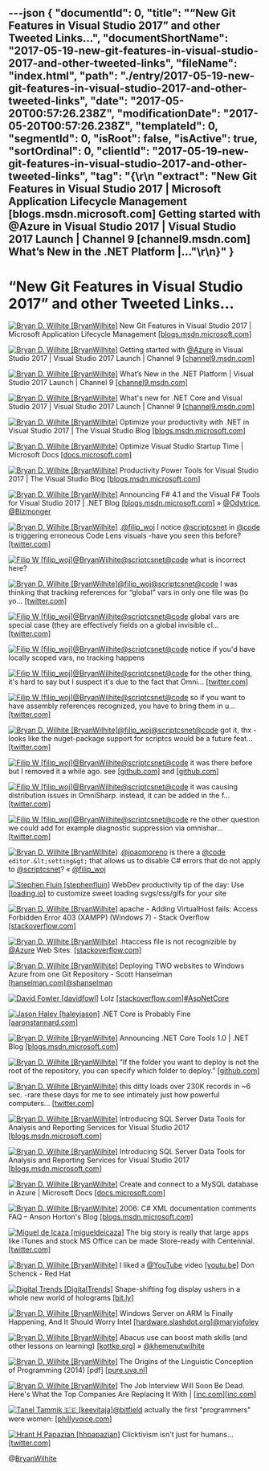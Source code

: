---json
{
  "documentId": 0,
  "title": "“New Git Features in Visual Studio 2017” and other Tweeted Links…",
  "documentShortName": "2017-05-19-new-git-features-in-visual-studio-2017-and-other-tweeted-links",
  "fileName": "index.html",
  "path": "./entry/2017-05-19-new-git-features-in-visual-studio-2017-and-other-tweeted-links",
  "date": "2017-05-20T00:57:26.238Z",
  "modificationDate": "2017-05-20T00:57:26.238Z",
  "templateId": 0,
  "segmentId": 0,
  "isRoot": false,
  "isActive": true,
  "sortOrdinal": 0,
  "clientId": "2017-05-19-new-git-features-in-visual-studio-2017-and-other-tweeted-links",
  "tag": "{\r\n  \"extract\": \"New Git Features in Visual Studio 2017 | Microsoft Application Lifecycle Management [blogs.msdn.microsoft.com] Getting started with @Azure in Visual Studio 2017 | Visual Studio 2017 Launch | Channel 9 [channel9.msdn.com] What’s New in the .NET Platform |...\"\r\n}"
}
---

# “New Git Features in Visual Studio 2017” and other Tweeted Links…

[<img alt="Bryan D. Wilhite [BryanWilhite]" src="https://songhay.blob.core.windows.net/shared-social-twitter/BryanWilhite.jpeg">](http://t.co/UNdqV0Z1zz "Bryan D. Wilhite [BryanWilhite]") New Git Features in Visual Studio 2017 | Microsoft Application Lifecycle Management [[blogs.msdn.microsoft.com]](https://blogs.msdn.microsoft.com/visualstudioalm/2017/03/06/new-git-features-in-visual-studio-2017/)

[<img alt="Bryan D. Wilhite [BryanWilhite]" src="https://songhay.blob.core.windows.net/shared-social-twitter/BryanWilhite.jpeg">](http://t.co/UNdqV0Z1zz "Bryan D. Wilhite [BryanWilhite]") Getting started with [@Azure](http://twitter.com/Azure) in Visual Studio 2017 | Visual Studio 2017 Launch | Channel 9 [[channel9.msdn.com]](https://channel9.msdn.com/Events/Visual-Studio/Visual-Studio-2017-Launch/T106)

[<img alt="Bryan D. Wilhite [BryanWilhite]" src="https://songhay.blob.core.windows.net/shared-social-twitter/BryanWilhite.jpeg">](http://t.co/UNdqV0Z1zz "Bryan D. Wilhite [BryanWilhite]") What’s New in the .NET Platform | Visual Studio 2017 Launch | Channel 9 [[channel9.msdn.com]](https://channel9.msdn.com/Events/Visual-Studio/Visual-Studio-2017-Launch/T103)

[<img alt="Bryan D. Wilhite [BryanWilhite]" src="https://songhay.blob.core.windows.net/shared-social-twitter/BryanWilhite.jpeg">](http://t.co/UNdqV0Z1zz "Bryan D. Wilhite [BryanWilhite]") What's new for .NET Core and Visual Studio 2017 | Visual Studio 2017 Launch | Channel 9 [[channel9.msdn.com]](https://channel9.msdn.com/Events/Visual-Studio/Visual-Studio-2017-Launch/T108)

[<img alt="Bryan D. Wilhite [BryanWilhite]" src="https://songhay.blob.core.windows.net/shared-social-twitter/BryanWilhite.jpeg">](http://t.co/UNdqV0Z1zz "Bryan D. Wilhite [BryanWilhite]") Optimize your productivity with .NET in Visual Studio 2017 | The Visual Studio Blog [[blogs.msdn.microsoft.com]](https://blogs.msdn.microsoft.com/visualstudio/2017/03/08/optimize-your-productivity-with-net-in-visual-studio-2017-2/)

[<img alt="Bryan D. Wilhite [BryanWilhite]" src="https://songhay.blob.core.windows.net/shared-social-twitter/BryanWilhite.jpeg">](http://t.co/UNdqV0Z1zz "Bryan D. Wilhite [BryanWilhite]") Optimize Visual Studio Startup Time | Microsoft Docs [[docs.microsoft.com]](https://docs.microsoft.com/en-us/visualstudio/ide/optimize-visual-studio-startup-time)

[<img alt="Bryan D. Wilhite [BryanWilhite]" src="https://songhay.blob.core.windows.net/shared-social-twitter/BryanWilhite.jpeg">](http://t.co/UNdqV0Z1zz "Bryan D. Wilhite [BryanWilhite]") Productivity Power Tools for Visual Studio 2017 | The Visual Studio Blog [[blogs.msdn.microsoft.com]](https://blogs.msdn.microsoft.com/visualstudio/2017/03/06/productivity-power-tools-for-visual-studio-2017/)

[<img alt="Bryan D. Wilhite [BryanWilhite]" src="https://songhay.blob.core.windows.net/shared-social-twitter/BryanWilhite.jpeg">](http://t.co/UNdqV0Z1zz "Bryan D. Wilhite [BryanWilhite]") Announcing F# 4.1 and the Visual F# Tools for Visual Studio 2017 | .NET Blog [[blogs.msdn.microsoft.com]](https://blogs.msdn.microsoft.com/dotnet/2017/03/07/announcing-f-4-1-and-the-visual-f-tools-for-visual-studio-2017-2/) » [@Odytrice](http://twitter.com/Odytrice), [@Bizmonger](http://twitter.com/Bizmonger)

[<img alt="Bryan D. Wilhite [BryanWilhite]" src="https://songhay.blob.core.windows.net/shared-social-twitter/BryanWilhite.jpeg">](http://t.co/UNdqV0Z1zz "Bryan D. Wilhite [BryanWilhite]") .[@filip_woj](http://twitter.com/filip_woj) I notice [@scriptcsnet](http://twitter.com/scriptcsnet) in [@code](http://twitter.com/code) is triggering erroneous Code Lens visuals -have you seen this before? [[twitter.com]](https://twitter.com/BryanWilhite/status/861675837975744513/photo/1)

[<img alt="Filip W [filip_woj]" src="https://songhay.blob.core.windows.net/shared-social-twitter/filip_woj.jpg">](http://t.co/VCkinoHijZ "Filip W [filip_woj]")[@BryanWilhite](http://twitter.com/BryanWilhite)[@scriptcsnet](http://twitter.com/scriptcsnet)[@code](http://twitter.com/code) what is incorrect here?

[<img alt="Bryan D. Wilhite [BryanWilhite]" src="https://songhay.blob.core.windows.net/shared-social-twitter/BryanWilhite.jpeg">](http://t.co/UNdqV0Z1zz "Bryan D. Wilhite [BryanWilhite]")[@filip_woj](http://twitter.com/filip_woj)[@scriptcsnet](http://twitter.com/scriptcsnet)[@code](http://twitter.com/code) I was thinking that tracking references for “global” vars in only one file was (to yo… [[twitter.com]](https://twitter.com/i/web/status/861687842036109312)

[<img alt="Filip W [filip_woj]" src="https://songhay.blob.core.windows.net/shared-social-twitter/filip_woj.jpg">](http://t.co/VCkinoHijZ "Filip W [filip_woj]")[@BryanWilhite](http://twitter.com/BryanWilhite)[@scriptcsnet](http://twitter.com/scriptcsnet)[@code](http://twitter.com/code) global vars are special case (they are effectively fields on a global invisible cl… [[twitter.com]](https://twitter.com/i/web/status/861688621081952257)

[<img alt="Filip W [filip_woj]" src="https://songhay.blob.core.windows.net/shared-social-twitter/filip_woj.jpg">](http://t.co/VCkinoHijZ "Filip W [filip_woj]")[@BryanWilhite](http://twitter.com/BryanWilhite)[@scriptcsnet](http://twitter.com/scriptcsnet)[@code](http://twitter.com/code) notice if you'd have locally scoped vars, no tracking happens

[<img alt="Filip W [filip_woj]" src="https://songhay.blob.core.windows.net/shared-social-twitter/filip_woj.jpg">](http://t.co/VCkinoHijZ "Filip W [filip_woj]")[@BryanWilhite](http://twitter.com/BryanWilhite)[@scriptcsnet](http://twitter.com/scriptcsnet)[@code](http://twitter.com/code) for the other thing, it's hard to say but I suspect it's due to the fact that Omni… [[twitter.com]](https://twitter.com/i/web/status/861689033717624832)

[<img alt="Filip W [filip_woj]" src="https://songhay.blob.core.windows.net/shared-social-twitter/filip_woj.jpg">](http://t.co/VCkinoHijZ "Filip W [filip_woj]")[@BryanWilhite](http://twitter.com/BryanWilhite)[@scriptcsnet](http://twitter.com/scriptcsnet)[@code](http://twitter.com/code) so if you want to have assembly references recognized, you have to bring them in u… [[twitter.com]](https://twitter.com/i/web/status/861689306053791744)

[<img alt="Bryan D. Wilhite [BryanWilhite]" src="https://songhay.blob.core.windows.net/shared-social-twitter/BryanWilhite.jpeg">](http://t.co/UNdqV0Z1zz "Bryan D. Wilhite [BryanWilhite]")[@filip_woj](http://twitter.com/filip_woj)[@scriptcsnet](http://twitter.com/scriptcsnet)[@code](http://twitter.com/code) got it, thx -looks like the nuget-package support for scriptcs would be a future feat… [[twitter.com]](https://twitter.com/i/web/status/861708052411449345)

[<img alt="Filip W [filip_woj]" src="https://songhay.blob.core.windows.net/shared-social-twitter/filip_woj.jpg">](http://t.co/VCkinoHijZ "Filip W [filip_woj]")[@BryanWilhite](http://twitter.com/BryanWilhite)[@scriptcsnet](http://twitter.com/scriptcsnet)[@code](http://twitter.com/code) it was there before but I removed it a while ago. see [[github.com]](https://github.com/OmniSharp/omnisharp-roslyn/pull/659) and [[github.com]](https://github.com/OmniSharp/omnisharp-roslyn/pull/760)

[<img alt="Filip W [filip_woj]" src="https://songhay.blob.core.windows.net/shared-social-twitter/filip_woj.jpg">](http://t.co/VCkinoHijZ "Filip W [filip_woj]")[@BryanWilhite](http://twitter.com/BryanWilhite)[@scriptcsnet](http://twitter.com/scriptcsnet)[@code](http://twitter.com/code) it was causing distribution issues in OmniSharp. instead, it can be added in the f… [[twitter.com]](https://twitter.com/i/web/status/861812020571762688)

[<img alt="Filip W [filip_woj]" src="https://songhay.blob.core.windows.net/shared-social-twitter/filip_woj.jpg">](http://t.co/VCkinoHijZ "Filip W [filip_woj]")[@BryanWilhite](http://twitter.com/BryanWilhite)[@scriptcsnet](http://twitter.com/scriptcsnet)[@code](http://twitter.com/code) re the other question we could add for example diagnostic suppression via omnishar… [[twitter.com]](https://twitter.com/i/web/status/861812578959405057)

[<img alt="Bryan D. Wilhite [BryanWilhite]" src="https://songhay.blob.core.windows.net/shared-social-twitter/BryanWilhite.jpeg">](http://t.co/UNdqV0Z1zz "Bryan D. Wilhite [BryanWilhite]") .[@joaomoreno](http://twitter.com/joaomoreno) is there a [@code](http://twitter.com/code) `editor.&lt;setting&gt;` that allows us to disable C# errors that do not apply to [@scriptcsnet](http://twitter.com/scriptcsnet)? « [@filip_woj](http://twitter.com/filip_woj)

[<img alt="Stephen Fluin [stephenfluin]" src="https://songhay.blob.core.windows.net/shared-social-twitter/stephenfluin.jpeg">](https://t.co/MmEB0koeFN "Stephen Fluin [stephenfluin]") WebDev productivity tip of the day: Use [[loading.io]](https://loading.io/) to customize sweet loading svgs/css/gifs for your site

[<img alt="Bryan D. Wilhite [BryanWilhite]" src="https://songhay.blob.core.windows.net/shared-social-twitter/BryanWilhite.jpeg">](http://t.co/UNdqV0Z1zz "Bryan D. Wilhite [BryanWilhite]") apache - Adding VirtualHost fails: Access Forbidden Error 403 (XAMPP) (Windows 7) - Stack Overflow [[stackoverflow.com]](http://stackoverflow.com/a/9117898/22944?platform=hootsuite)

[<img alt="Bryan D. Wilhite [BryanWilhite]" src="https://songhay.blob.core.windows.net/shared-social-twitter/BryanWilhite.jpeg">](http://t.co/UNdqV0Z1zz "Bryan D. Wilhite [BryanWilhite]") .htaccess file is not recognizible by [@Azure](http://twitter.com/Azure) Web Sites. [[stackoverflow.com]](http://stackoverflow.com/questions/17832840/mod-rewrite-in-azure)

[<img alt="Bryan D. Wilhite [BryanWilhite]" src="https://songhay.blob.core.windows.net/shared-social-twitter/BryanWilhite.jpeg">](http://t.co/UNdqV0Z1zz "Bryan D. Wilhite [BryanWilhite]") Deploying TWO websites to Windows Azure from one Git Repository - Scott Hanselman [[hanselman.com]](https://www.hanselman.com/blog/DeployingTWOWebsitesToWindowsAzureFromOneGitRepository.aspx)[@shanselman](http://twitter.com/shanselman)

[<img alt="David Fowler [davidfowl]" src="https://songhay.blob.core.windows.net/shared-social-twitter/davidfowl.jpeg">](https://t.co/XKK4NcxDZ3 "David Fowler [davidfowl]") Lolz [[stackoverflow.com]](http://stackoverflow.com/questions/43920942/unexpected-outcome-of-node-js-vs-asp-net-core-performance-test)[#AspNetCore](http://twitter.com/search?q=%23AspNetCore)

[<img alt="Jason Haley [haleyjason]" src="https://songhay.blob.core.windows.net/shared-social-twitter/haleyjason.jpg">](http://t.co/8pJNqTlG2n "Jason Haley [haleyjason]") .NET Core is Probably Fine [[aaronstannard.com]](http://www.aaronstannard.com/netcore-everything-is-fine/)

[<img alt="Bryan D. Wilhite [BryanWilhite]" src="https://songhay.blob.core.windows.net/shared-social-twitter/BryanWilhite.jpeg">](http://t.co/UNdqV0Z1zz "Bryan D. Wilhite [BryanWilhite]") Announcing .NET Core Tools 1.0 | .NET Blog [[blogs.msdn.microsoft.com]](https://blogs.msdn.microsoft.com/dotnet/2017/03/07/announcing-net-core-tools-1-0/)

[<img alt="Bryan D. Wilhite [BryanWilhite]" src="https://songhay.blob.core.windows.net/shared-social-twitter/BryanWilhite.jpeg">](http://t.co/UNdqV0Z1zz "Bryan D. Wilhite [BryanWilhite]") “If the folder you want to deploy is not the root of the repository, you can specify which folder to deploy.” [[github.com]](https://github.com/projectkudu/kudu/wiki/Customizing-deployments)

[<img alt="Bryan D. Wilhite [BryanWilhite]" src="https://songhay.blob.core.windows.net/shared-social-twitter/BryanWilhite.jpeg">](http://t.co/UNdqV0Z1zz "Bryan D. Wilhite [BryanWilhite]") this ditty loads over 230K records in ~6 sec. -rare these days for me to see intimately just how powerful computers… [[twitter.com]](https://twitter.com/i/web/status/861313506792022016)

[<img alt="Bryan D. Wilhite [BryanWilhite]" src="https://songhay.blob.core.windows.net/shared-social-twitter/BryanWilhite.jpeg">](http://t.co/UNdqV0Z1zz "Bryan D. Wilhite [BryanWilhite]") Introducing SQL Server Data Tools for Analysis and Reporting Services for Visual Studio 2017 [[blogs.msdn.microsoft.com]](https://blogs.msdn.microsoft.com/analysisservices/2017/03/08/introducing-sql-server-data-tools-for-analysis-and-reporting-services-for-visual-studio-2017/)

[<img alt="Bryan D. Wilhite [BryanWilhite]" src="https://songhay.blob.core.windows.net/shared-social-twitter/BryanWilhite.jpeg">](http://t.co/UNdqV0Z1zz "Bryan D. Wilhite [BryanWilhite]") Introducing SQL Server Data Tools for Analysis and Reporting Services for Visual Studio 2017 [[blogs.msdn.microsoft.com]](https://blogs.msdn.microsoft.com/analysisservices/2017/03/08/introducing-sql-server-data-tools-for-analysis-and-reporting-services-for-visual-studio-2017/)

[<img alt="Bryan D. Wilhite [BryanWilhite]" src="https://songhay.blob.core.windows.net/shared-social-twitter/BryanWilhite.jpeg">](http://t.co/UNdqV0Z1zz "Bryan D. Wilhite [BryanWilhite]") Create and connect to a MySQL database in Azure | Microsoft Docs [[docs.microsoft.com]](https://docs.microsoft.com/en-us/azure/store-php-create-mysql-database)

[<img alt="Bryan D. Wilhite [BryanWilhite]" src="https://songhay.blob.core.windows.net/shared-social-twitter/BryanWilhite.jpeg">](http://t.co/UNdqV0Z1zz "Bryan D. Wilhite [BryanWilhite]") 2006: C# XML documentation comments FAQ – Anson Horton's Blog [[blogs.msdn.microsoft.com]](https://blogs.msdn.microsoft.com/ansonh/2006/09/11/c-xml-documentation-comments-faq/)

[<img alt="Miguel de Icaza [migueldeicaza]" src="https://songhay.blob.core.windows.net/shared-social-twitter/migueldeicaza.png">](https://t.co/W8ndBXhQVx "Miguel de Icaza [migueldeicaza]") The big story is really that large apps like iTunes and stock MS Office can be made Store-ready with Centennial. [[twitter.com]](https://twitter.com/arstechnica/status/863781403820949505)

[<img alt="Bryan D. Wilhite [BryanWilhite]" src="https://songhay.blob.core.windows.net/shared-social-twitter/BryanWilhite.jpeg">](http://t.co/UNdqV0Z1zz "Bryan D. Wilhite [BryanWilhite]") I liked a [@YouTube](http://twitter.com/YouTube) video [[youtu.be]](http://youtu.be/DE5ivs65PMQ?a) Don Schenck - Red Hat

[<img alt="Digital Trends [DigitalTrends]" src="https://songhay.blob.core.windows.net/shared-social-twitter/DigitalTrends.jpg">](https://t.co/wxxwesnWkd "Digital Trends [DigitalTrends]") Shape-shifting fog display ushers in a whole new world of holograms [[bit.ly]](http://bit.ly/2qoX71z)

[<img alt="Bryan D. Wilhite [BryanWilhite]" src="https://songhay.blob.core.windows.net/shared-social-twitter/BryanWilhite.jpeg">](http://t.co/UNdqV0Z1zz "Bryan D. Wilhite [BryanWilhite]") Windows Server on ARM Is Finally Happening, And It Should Worry Intel [[hardware.slashdot.org]](https://hardware.slashdot.org/story/17/03/08/1840221/windows-server-on-arm-is-finally-happening-and-it-should-worry-intel?utm_source=feedly1.0mainlinkanon&utm_medium=feed)[@maryjofoley](http://twitter.com/maryjofoley)

[<img alt="Bryan D. Wilhite [BryanWilhite]" src="https://songhay.blob.core.windows.net/shared-social-twitter/BryanWilhite.jpeg">](http://t.co/UNdqV0Z1zz "Bryan D. Wilhite [BryanWilhite]") Abacus use can boost math skills (and other lessons on learning) [[kottke.org]](http://kottke.org/17/03/abacus-use-can-boost-math-skills-and-other-lessons-on-learning) » [@khemenutwilhite](http://twitter.com/khemenutwilhite)

[<img alt="Bryan D. Wilhite [BryanWilhite]" src="https://songhay.blob.core.windows.net/shared-social-twitter/BryanWilhite.jpeg">](http://t.co/UNdqV0Z1zz "Bryan D. Wilhite [BryanWilhite]") The Origins of the Linguistic Conception of Programming (2014) [pdf] [[pure.uva.nl]](https://pure.uva.nl/ws/files/2419813/154677_Alberts_Nofre_Priestly_Technol_Culture_55_1_2014.pdf)

[<img alt="Bryan D. Wilhite [BryanWilhite]" src="https://songhay.blob.core.windows.net/shared-social-twitter/BryanWilhite.jpeg">](http://t.co/UNdqV0Z1zz "Bryan D. Wilhite [BryanWilhite]") The Job Interview Will Soon Be Dead. Here's What the Top Companies Are Replacing It With | [[inc.com]](http://Inc.com)[[inc.com]](http://www.inc.com/marcel-schwantes/science-81-percent-of-people-lie-in-job-interviews-heres-what-top-companies-are-.html)

[<img alt="Tanel Tammik 🇪🇪 [keevitaja]" src="https://songhay.blob.core.windows.net/shared-social-twitter/keevitaja.jpg">](http://t.co/50CSYa6SsJ "Tanel Tammik 🇪🇪 [keevitaja]")[@bitfield](http://twitter.com/bitfield) actually the first "programmers" were women: [[phillyvoice.com]](http://www.phillyvoice.com/70-years-ago-six-philly-women-eniac-digital-computer-programmers/)

[<img alt="Hrant H Papazian [hhpapazian]" src="https://songhay.blob.core.windows.net/shared-social-twitter/hhpapazian.jpeg">](http://t.co/SubgtU9ofa "Hrant H Papazian [hhpapazian]") Clicktivism isn't just for humans... [[twitter.com]](https://twitter.com/EnglishRussia1/status/862661011882561537)

@[BryanWilhite](https://twitter.com/BryanWilhite)
